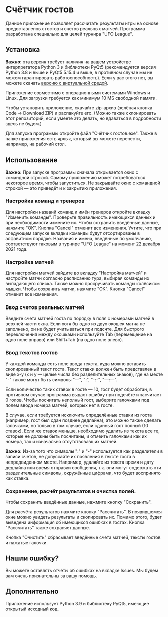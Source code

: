 # Счётчик гостов
Данное приложение позволяет рассчитать результаты игры на основе предоставленных гостов и счетов реальных матчей. Программа разработана специально для целей турнира "UFO League".

## Установка
**Важно:** эта версия требует наличия на вашем устройстве интерпретатора Python 3 и библиотеки PyQt5 (рекомендуется версия Python 3.8 и выше и PyQt5 5.15.4 и выше, в противном случае мы не можем гарантировать работоспособность). Если у вас этого нет, вы можете скачать [версию с виртуальной средой](https://github.com/Mednaceex/Gost_Counter.git).

Приложение совместимо с операционными системами Windows и Linux. Для загрузки требуется как минимум 10 МБ свободной памяти.

Чтобы установить приложение, скачайте zip-архив (зелёная кнопка Code -> Download ZIP) и распакуйте его. (Можно также склонировать этот репозиторий, если умеете это делать, но вдаваться в подробности здесь не будем.)

Для запуска программы откройте файл "Счётчик гостов.exe". Также в папке приложения есть ярлык, который вы можете перенести, например, на рабочий стол.

## Использование
**Важно:** При запуске программы сначала открывается окно с командной строкой. Самому приложению может потребоваться некоторое время, чтобы запуститься. Не закрывайте окно с командной строкой — это приведёт и к закрытию приложения.

### Настройка команд и тренеров
Для настройки назваий команд и имён тренеров откройте вкладку "Изменить команды". Проверьте правильность имеющихся данных и при необходимости измените их. Чтобы сохранить введённые данные, нажмите "OK". Кнопка "Cancel" отменит все изменения.
Учтите, что при следующем запуске вкладки команды будут отсортированы в алфавитном порядке. Названия и имена, введённые по умолчанию, соответствуют таковым в турнире "UFO League" на момент 22 декабря 2021 года.

### Настройка матчей
Для настройки матчей зайдите во вкладку "Настройка матчей" и настройте матчи согласно расписанию тура, выбирая команды из выпадающего списка. Также можно прокручивать команды колёсиком мышки. Чтобы сохранить матчи, нажмите "OK". Кнопка "Cancel" отменит все изменения.

### Ввод счетов реальных матчей
Введите счета матчей госта по порядку в поля с номерами матчей в верхней части окна. Если хотя бы одно из двух окошек матча не заполнено, он не будет учитываться при подсчте. Для быстрого переключения между окошками используйте Tab (перемещение на одно поле вправо) или Shift+Tab (на одно поле влево).

### Ввод текстов гостов
У каждой команды есть поле ввода текста, куда можно вставить скопированный текст госта. Текст ставки должен быть представлен в виде x-y (x и y — целые числа без разделительных знаков), где на месте "-" также могут быть символы "—", ":", "-:-", "—:—".

Если количество таких ставок в госте — 10, гост будет обработан, в противном случае программа выдаст ошибку при подсчёте и засчитает 0 голов. Чтобы посчитать неполный гост, выберите галочками под полем ввода номера матчей, которых нет в госте.

В случае, если требуется исключить определённые ставки из госта (например, гост был сдан позднее дедлайна), это можно также сделать галочками, но только в том случае, если сданный гост полный (10 ставок).
Если же ставок меньше, необходимо удалить из текста все те, которые не должны быть посчитаны, и отмеить галочками как их номера, так и изначально отсутствовавших матчей.

**Важно:** Из-за того что символы ":" и "-" используется как разделители в записи счетов, не допускайте их появления в тексте госта в непредвиденном месте. Например, удаляйте из текста время и дату дедлайна или время отправки сообщения, т.к. они могут содержать эти разделительные символы, окружённые цифрами, что будет воспринято как ставка.

### Сохранение, расчёт результатов и очистка полей.
Чтобы сохранить введённые данные, нажмите кнопку "Сохранить".

Для расчёта результатов нажмите кнопку "Рассчитать". В появившемся окне можно увидеть результаты и скопировать их. Помимо этого, будет выведена информация об имеющихся ошибках в гостах. Кнопка "Рассчитать" также сохраняет данные.

Кнопка "Очистить" сбрасывает введённые счета матчей, тексты гостов и нажатые галочки.

## Нашли ошибку?
Вы можете оставлять отчёты об ошибках на вкладке Issues. Мы будем вам очень признательны за вашу помощь.

## Дополнительно
Приложение использует Python 3.9 и библиотеку PyQt5, имеющие открытый исходный код.